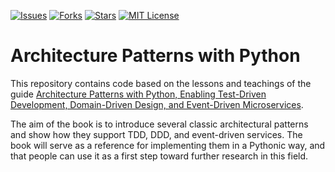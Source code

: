 [![Issues](https://img.shields.io/github/issues/jeantardelli/architecture-patterns-with-python)](https://github.com/jeantardelli/architecture-patterns-with-python/issues)
[![Forks](https://img.shields.io/github/forks/jeantardelli/architecture-patterns-with-python)]()
[![Stars](https://img.shields.io/github/stars/jeantardelli/architecture-patterns-with-python)]()
[![MIT License](https://img.shields.io/github/license/jeantardelli/architecture-patterns-with-python)](LICENSE)

# Architecture Patterns with Python

This repository contains code based on the lessons and teachings of the guide [Architecture Patterns with Python, Enabling Test-Driven Development, Domain-Driven Design, and Event-Driven Microservices](https://github.com/cosmicpython/code/branches/all).

The aim of the book is to introduce several classic architectural patterns and show how they support TDD, DDD, and event-driven services. The book will serve as a reference for implementing them in a Pythonic way, and that people can use it as a first step toward further research in this field.
